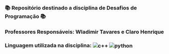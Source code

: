 ### 📚 Repositório destinado a disciplina de Desafios de Programação 📚
###  Professores Responsáveis: Wladimir Tavares e Claro Henrique
### Linguagem utilizada na disciplina: <img align="center" alt="c++" src="https://img.shields.io/badge/C%2B%2B-00599C?style=for-the-badge&logo=c%2B%2B&logoColor=white" /> <img align="center" alt="python" src="https://img.shields.io/badge/Python-14354C?style=for-the-badge&logo=python&logoColor=white" />

